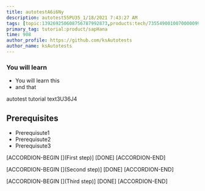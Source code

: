 ```yaml
---
title: autotestA6i6Ny
description: autotest55PU35_1/18/2021 7:43:27 AM
tags: [topic:139269250608756787992873,products:tech/73554900100700000996,tutorial:experience/advanced]
primary_tag: tutorial:product/sapHana
time: 908
author_profile: https://github.com/ksAutotests
author_name: ksAutotests
---
```

### You will learn
- You will learn this
- and that

autotest tutorial text3U36J4

## Prerequisites
- Prerequisute1
- Prerequisute2
- Prerequisute3

[ACCORDION-BEGIN [](First step)]
[DONE]
[ACCORDION-END]

[ACCORDION-BEGIN [](Second step)]
[DONE]
[ACCORDION-END]

[ACCORDION-BEGIN [](Third step)]
[DONE]
[ACCORDION-END]


